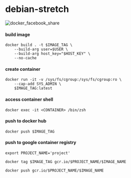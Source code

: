 # debian-stretch

![docker_facebook_share](https://user-images.githubusercontent.com/26479/113612228-d7151d00-964f-11eb-9d5c-66b8c07ca5cc.png)

#### build image
```
docker build . -t $IMAGE_TAG \
	--build-arg user=$USER \
	--build-arg host_key="$HOST_KEY" \
	--no-cache
```

#### create container
```
docker run -it -v /sys/fs/cgroup:/sys/fs/cgroup:ro \
	--cap-add SYS_ADMIN \
	$IMAGE_TAG:latest
```

#### access container shell
```
docker exec -it <CONTAINER> /bin/zsh
```

#### push to docker hub
```
docker push $IMAGE_TAG
```

#### push to google container registry
```
export PROJECT_NAME='project'
```

```
docker tag $IMAGE_TAG gcr.io/$PROJECT_NAME/$IMAGE_NAME
```

```
docker push gcr.io/$PROJECT_NAME/$IMAGE_NAME
```
